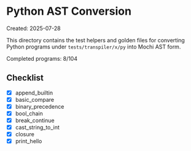 # Python AST Conversion

Created: 2025-07-28

This directory contains the test helpers and golden files for converting Python
programs under `tests/transpiler/x/py` into Mochi AST form.

Completed programs: 8/104

## Checklist
- [x] append_builtin
- [x] basic_compare
- [x] binary_precedence
- [x] bool_chain
- [x] break_continue
- [x] cast_string_to_int
- [x] closure
- [x] print_hello
